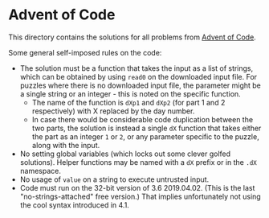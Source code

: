 # Advent of Code

This directory contains the solutions for all problems from [Advent of Code](https://adventofcode.com).

Some general self-imposed rules on the code:
* The solution must be a function that takes the input as a list of strings, which can be obtained by using `read0` on the downloaded input file. For puzzles where there is no downloaded input file, the parameter might be a single string or an integer - this is noted on the specific function.
  * The name of the function is `dXp1` and `dXp2` (for part 1 and 2 respectively) with X replaced by the day number.
  * In case there would be considerable code duplication between the two parts, the solution is instead a single `dX` function that takes either the part as an integer `1` or `2`, or any parameter specific to the puzzle, along with the input.
* No setting global variables (which locks out some clever golfed solutions). Helper functions may be named with a `dX` prefix or in the `.dX` namespace.
* No usage of `value` on a string to execute untrusted input.
* Code must run on the 32-bit version of 3.6 2019.04.02. (This is the last "no-strings-attached" free version.) That implies unfortunately not using the cool syntax introduced in 4.1.

